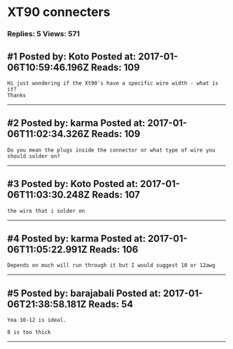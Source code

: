 # XT90 connecters

### Replies: 5 Views: 571

## \#1 Posted by: Koto Posted at: 2017-01-06T10:59:46.196Z Reads: 109

```
Hi just wondering if the Xt90's have a specific wire width - what is it?
Thanks
```

---
## \#2 Posted by: karma Posted at: 2017-01-06T11:02:34.326Z Reads: 109

```
Do you mean the plugs inside the connector or what type of wire you should solder on?
```

---
## \#3 Posted by: Koto Posted at: 2017-01-06T11:03:30.248Z Reads: 107

```
the wire that i solder on
```

---
## \#4 Posted by: karma Posted at: 2017-01-06T11:05:22.991Z Reads: 106

```
Depends on much will run through it but I would suggest 10 or 12awg
```

---
## \#5 Posted by: barajabali Posted at: 2017-01-06T21:38:58.181Z Reads: 54

```
Yea 10-12 is ideal. 

8 is too thick
```

---

